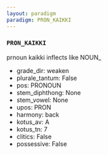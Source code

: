 ```yaml
---
layout: paradigm
paradigm: PRON_KAIKKI
---
```

### ` PRON_KAIKKI `

prnoun kaikki inflects like NOUN_
* grade_dir: weaken
* plurale_tantum: False
* pos: PRONOUN
* stem_diphthong: None
* stem_vowel: None
* upos: PRON
* harmony: back
* kotus_av: A
* kotus_tn: 7
* clitics: False
* possessive: False
